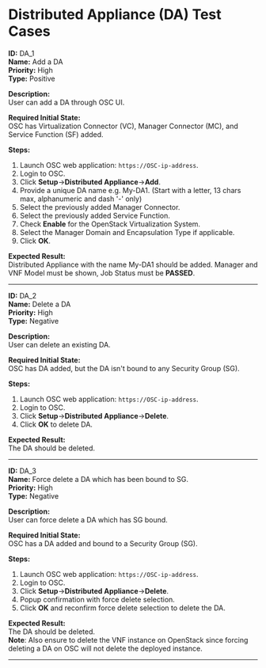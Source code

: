 # Distributed Appliance (DA) Test Cases

**ID:** DA_1  
**Name:** Add a DA  
**Priority:** High  
**Type:** Positive  

**Description:**  
User can add a DA through OSC UI.

**Required Initial State:**  
OSC has Virtualization Connector (VC), Manager Connector (MC), and Service Function (SF) added.

**Steps:**  
1. Launch OSC web application: `https://OSC-ip-address`.  
2. Login to OSC.  
3. Click **Setup**->**Distributed Appliance**->**Add**.  
4. Provide a unique DA name e.g. My-DA1. (Start with a letter, 13 chars max, alphanumeric and dash '-' only)
5. Select the previously added Manager Connector.  
6. Select the previously added Service Function.  
7. Check **Enable** for the OpenStack Virtualization System.
8. Select the Manager Domain and Encapsulation Type if applicable.  
9. Click **OK**.  

**Expected Result:**  
Distributed Appliance with the name My-DA1 should be added. Manager and VNF Model must be shown, Job Status must be **PASSED**.

****

**ID:** DA_2  
**Name:** Delete a DA  
**Priority:** High  
**Type:** Negative  

**Description:**  
User can delete an existing DA.

**Required Initial State:**  
OSC has DA added, but the DA isn't bound to any Security Group (SG).  

**Steps:**   
1. Launch OSC web application: `https://OSC-ip-address`.  
2. Login to OSC.  
3. Click **Setup**->**Distributed Appliance**->**Delete**.  
4. Click **OK** to delete DA.  

**Expected Result:**  
The DA should be deleted.

****

**ID:** DA_3  
**Name:** Force delete a DA which has been bound to SG.  
**Priority:** High  
**Type:** Negative  

**Description:**  
User can force delete a DA which has SG bound.

**Required Initial State:**  
OSC has a DA added and bound to a Security Group (SG).

**Steps:**   
1. Launch OSC web application: `https://OSC-ip-address`.  
2. Login to OSC.  
3. Click **Setup**->**Distributed Appliance**->**Delete**.  
4. Popup confirmation with force delete selection.  
5. Click **OK** and reconfirm force delete selection to delete the DA.   

**Expected Result:**  
The DA should be deleted.  
**Note**: Also ensure to delete the VNF instance on OpenStack since forcing deleting a DA on OSC will not delete the deployed instance.

****
